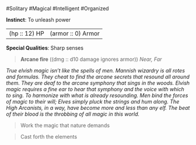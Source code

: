 #Solitary #Magical #Intelligent #Organized

**Instinct**: To unleash power

|       |         |
| ----- | ------- |
| (hp :: 12) HP | (armor :: 0) Armor |

**Special Qualities**: Sharp senses

> **Arcane fire** ((dmg :: d10 damage ignores armor))
> *Near, Far*

*True elvish magic isn’t like the spells of men. Mannish wizardry is all rotes and formulas. They cheat to find the arcane secrets that resound all around them. They are deaf to the arcane symphony that sings in the woods. Elvish magic requires a fine ear to hear that symphony and the voice with which to sing. To harmonize with what is already resounding. Men bind the forces of magic to their will; Elves simply pluck the strings and hum along. The High Arcanists, in a way, have become more and less than any elf. The beat of their blood is the throbbing of all magic in this world.*

>Work the magic that nature demands

>Cast forth the elements